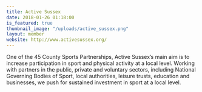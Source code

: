 ```yaml
---
title: Active Sussex
date: 2018-01-26 01:18:00
is_featured: true
thumbnail_image: "/uploads/active_sussex.png"
layout: member
website: http://www.activesussex.org/
---
```


One of the 45 County Sports Partnerships, Active Sussex’s main aim is to increase participation in sport and physical activity at a local level. Working with partners in the public, private and voluntary sectors, including National Governing Bodies of Sport, local authorities, leisure trusts, education and businesses, we push for sustained investment in sport at a local level.